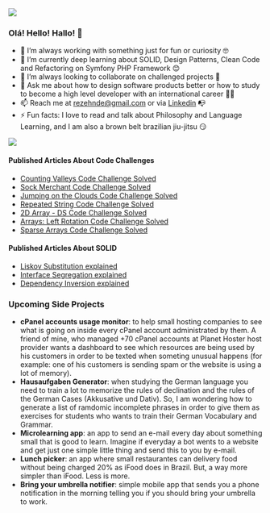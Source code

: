 <img src="https://github-readme-stats.vercel.app/api/top-langs/?username=rezehnde&layout=compact" />

### Olá! Hello! Hallo! 👋

- 🔭 I’m always working with something just for fun or curiosity :nerd_face:
- 🌱 I’m currently deep learning about SOLID, Design Patterns, Clean Code and Refactoring on Symfony PHP Framework :blush:
- 👯 I’m always looking to collaborate on challenged projects :monocle_face:
- 💬 Ask me about how to design software products better or how to study to become a high level developer with an international career :man_teacher:
- 📫 Reach me at rezehnde@gmail.com or via [Linkedin](https://www.linkedin.com/in/rezehnde/) :mailbox_with_no_mail:
- ⚡ Fun facts: I love to read and talk about Philosophy and Language Learning, and I am also a brown belt brazilian jiu-jitsu :smirk:

<img src="https://github-readme-stats.vercel.app/api?username=rezehnde&count_private=true&show_icons=true&layout=compact" />

#### Published Articles About Code Challenges
- [Counting Valleys Code Challenge Solved](https://www.codementor.io/@rezehnde/counting-valleys-code-challenge-solved-10o6azvnc1)
- [Sock Merchant Code Challenge Solved](https://www.codementor.io/@rezehnde/sock-merchant-challenge-solved-in-c-10iz1059au)
- [Jumping on the Clouds Code Challenge Solved](https://www.codementor.io/@rezehnde/jumping-on-the-clouds-code-challenge-solved-12hmkvzyp7)
- [Repeated String Code Challenge Solved](https://www.codementor.io/@rezehnde/repeated-string-code-challenge-solved-12hsbv7ka9)
- [2D Array - DS Code Challenge Solved](https://www.codementor.io/@rezehnde/2d-array-ds-code-challenge-solved-12htzjphte)
- [Arrays: Left Rotation Code Challenge Solved](https://www.codementor.io/@rezehnde/arrays-left-rotation-code-challenge-solved-12i02d27w8)
- [Sparse Arrays Code Challenge Solved](https://www.codementor.io/@rezehnde/sparse-arrays-code-challenge-solved-13nqosxi8b)

#### Published Articles About SOLID
- [Liskov Substitution explained](https://www.codementor.io/@rezehnde/liskov-substitution-explained-17segufykx)
- [Interface Segregation explained](https://www.codementor.io/@rezehnde/interface-segregation-explained-17jss7trzu)
- [Dependency Inversion explained](https://www.codementor.io/@rezehnde/dependency-inversion-exposed-by-examples-17jffjup67)

### Upcoming Side Projects
- **cPanel accounts usage monitor**: to help small hosting companies to see what is going on inside every cPanel account administrated by them. A friend of mine, who managed +70 cPanel accounts at Planet Hoster host provider wants a dashboard to see which resources are being used by his customers in order to be texted when someting unusual happens (for example: one of his customers is sending spam or the website is using a lot of memory).
- **Hausaufgaben Generator**: when studying the German language you need to train a lot to memorize the rules of declination and the rules of the German Cases (Akkusative und Dativ). So, I am wondering how to generate a list of ramdomic incomplete phrases in order to give them as exercises for students who wants to train their German Vocabulary and Grammar.  
- **Microlearning app**: an app to send an e-mail every day about something small that is good to learn. Imagine if everyday a bot wents to a website and get just one simple little thing and send this to you by e-mail.
- **Lunch picker**: an app where small restaurantes can delivery food without being charged 20% as iFood does in Brazil. But, a way more simpler than iFood. Less is more.
- **Bring your umbrella notifier**: simple mobile app that sends you a phone notification in the morning telling you if you should bring your umbrella to work.

